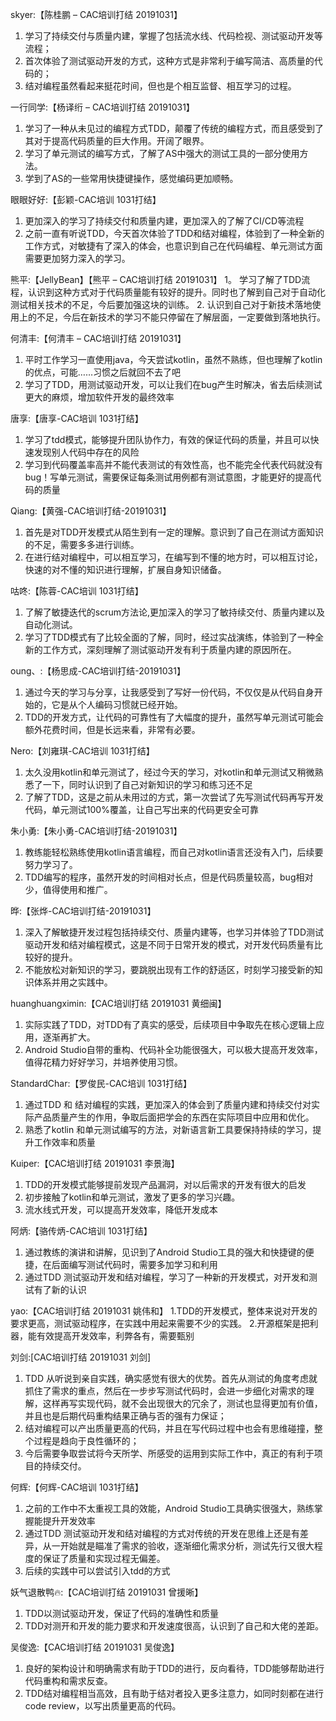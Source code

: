 skyer:【陈桂鹏 – CAC培训打结 20191031】
1. 学习了持续交付与质量内建，掌握了包括流水线、代码检视、测试驱动开发等流程；
2. ​首次体验了测试驱动开发的方式，这种方式是非常利于编写简洁、高质量的代码的；
3. 结对编程虽然看起来挺花时间，但也是个相互监督、相互学习的过程。

一行同学:【杨译绗 – CAC培训打结 20191031】
1. 学习了一种从未见过的编程方式TDD，颠覆了传统的编程方式，而且感受到了其对于提高代码质量的巨大作用。开阔了眼界。
2. 学习了单元测试的编写方式，了解了AS中强大的测试工具的一部分使用方法。
3. 学到了AS的一些常用快捷键操作，感觉编码更加顺畅。

眼眼好好:【彭颖-CAC培训 1031打结】
1. 更加深入的学习了持续交付和质量内建，更加深入的了解了CI/CD等流程
2. ​之前一直有听说TDD，今天首次体验了TDD和结对编程，体验到了一种全新的工作方式，对敏捷有了深入的体会，也意识到自己在代码编程、单元测试方面需要更加努力深入的学习。

熊平:【JellyBean】【熊平 – CAC培训打结 20191031】
1。 学习了解了TDD流程，认识到这种方式对于代码质量能有较好的提升。同时也了解到自己对于自动化测试相关技术的不足，今后要加强这块的训练。
2. 认识到自己对于新技术落地使用上的不足，​今后在新技术的学习不能只停留在了解层面，一定要做到落地执行。

何清丰:【何清丰 – CAC培训打结 20191031】
1. 平时工作学习一直使用java，今天尝试kotlin，虽然不熟练，但也理解了kotlin的优点，可能……习惯之后就回不去了吧
2. 学习了TDD，用测试驱动开发，可以让我们在bug产生时解决，省去后续测试更大的麻烦，增加软件开发的最终效率

唐享:【唐享-CAC培训 1031打结】
1. 学习了tdd模式，能够提升团队协作力，有效的保证代码的质量，并且可以快速发现别人代码中存在的风险
2. 学习到代码覆盖率高并不能代表测试的有效性高，也不能完全代表代码就没有bug！写单元测试，需要保证每条测试用例都有测试意图，才能更好的提高代码的质量

Qiang:【黄强-CAC培训打结-20191031】
1. 首先是对TDD开发模式从陌生到有一定的理解。意识到了自己在测试方面知识的不足，需要多多进行训练。
2. 在进行结对编程中，可以相互学习，在编写到不懂的地方时，可以相互讨论，快速的对不懂的知识进行理解，扩展自身知识储备。

咕咚:【陈蓉-CAC培训 1031打结】
1. 了解了敏捷迭代的scrum方法论,更加深入的学习了敏持续交付、质量内建以及自动化测试。
2. ​学习了TDD模式有了比较全面的了解，同时，经过实战演练，体验到了一种全新的工作方式，深刻理解了测试驱动开发有利于质量内建的原因所在。

oung、:【杨思成-CAC培训打结-20191031】
1. 通过今天的学习与分享，让我感受到了写好一份代码，不仅仅是从代码自身开始的，它是从个人编码习惯就已经开始。
2. TDD的开发方式，让代码的可靠性有了大幅度的提升，虽然写单元测试可能会额外花费时间，但是长远来看，非常有必要。

Nero:【刘雍琪-CAC培训 1031打结】
1. 太久没用kotlin和单元测试了，经过今天的学习，对kotlin和单元测试又稍微熟悉了一下，同时认识到了自己对新知识的学习和练习还不足
2. ​了解了TDD，这是之前从未用过的方式，第一次尝试了先写测试代码再写开发代码，单元测试100%覆盖，让自己写出来的代码更安全可靠

朱小勇:【朱小勇-CAC培训打结-20191031】
1. 教练能轻松熟练使用kotlin语言编程，而自己对kotlin语言还没有入门，后续要努力学习了。
2. TDD编写的程序，虽然开发的时间相对长点，但是代码质量较高，bug相对少，值得使用和推广。

晔:【张烨-CAC培训打结-20191031】
1. 深入了解敏捷开发过程包括持续交付、质量内建等，也学习并体验了TDD测试驱动开发和结对编程模式，这是不同于日常开发的模式，对开发代码质量有比较好的提升。
2. 不能放松对新知识的学习，要跳脱出现有工作的舒适区，时刻学习接受新的知识体系并用之实践中。

huanghuangximin:【CAC培训打结 20191031 黄细闽】
1. 实际实践了TDD，对TDD有了真实的感受，后续项目中争取先在核心逻辑上应用，逐渐再扩大。
2. Android Studio自带的重构、代码补全功能很强大，可以极大提高开发效率，值得花精力好好学习，并培养使用习惯。

StandardChar:【罗俊民-CAC培训 1031打结】
1. 通过TDD 和 结对编程的实践，更加深入的体会到了质量内建和持续交付对实际产品质量产生的作用，争取后面把学会的东西在实际项目中应用和优化。
2. ​熟悉了kotlin 和单元测试编写的方法，对新语言新工具要保持持续的学习，提升工作效率和质量
   
Kuiper:【CAC培训打结 20191031 李景海】
1. TDD的开发模式能够提前发现产品漏洞，对以后需求的开发有很大的启发
2. 初步接触了kotlin和单元测试，激发了更多的学习兴趣。
3. 流水线式开发，可以提高开发效率，降低开发成本

阿炳:【骆传炳-CAC培训 1031打结】
1. 通过教练的演讲和讲解，见识到了Android Studio工具的强大和快捷键的便捷，在后面编写测试代码时，需要多加学习和利用
2. ​通过TDD 测试驱动开发和结对编程，学习了一种新的开发模式，对开发和测试有了新的认识

yao:【CAC培训打结 20191031 姚伟和】
1.TDD的开发模式，整体来说对开发的要求更高，测试驱动程序，在实践中用起来需要不少的实践。
2.开源框架是把利器，能有效提高开发效率，利弊各有，需要甄别

刘剑:[CAC培训打结 20191031 刘剑]
1. TDD 从听说到亲自实践，确实感觉有很大的优势。首先从测试的角度考虑就抓住了需求的重点，然后在一步步写测试代码时，会进一步细化对需求的理解，这样再写实现代码，就不会出现很大的冗余了，测试也显得更加有价值，并且也是后期代码重构结果正确与否的强有力保证；
2. 结对编程可以产出质量更高的代码，并且在写代码过程中也会有思维碰撞，整个过程是趋向于良性循环的；
3. 今后需要争取尝试将今天所学、所感受的运用到实际工作中，​真正的有利于项目的持续交付。

何辉:【何辉-CAC培训 1031打结】
1. 之前的工作中不太重视工具的效能，Android Studio工具确实很强大，熟练掌握能提升开发效率
2. ​通过TDD 测试驱动开发和结对编程的方式对传统的开发在思维上还是有差异，从一开始就是瞄准了需求的验收，逐渐细化需求分析，测试先行又很大程度的保证了质量和实现过程无偏差。
3. 后续的实践中可以尝试引入tdd的方式

妖气退散鸭🔥:【CAC培训打结 20191031 曾援晰】
1. TDD以测试驱动开发，保证了代码的准确性和质量
2. TDD对测开和开发的能力要求和开发速度很高，认识到了自己和大佬的差距。         

吴俊逸:【CAC培训打结 20191031 吴俊逸】
1. 良好的架构设计和明确需求有助于TDD的进行，反向看待，TDD能够帮助进行代码重构和需求反查。
2. TDD结对编程相当高效，且有助于结对者投入更多注意力，如同时刻都在进行code review，以写出质量更高的代码。
